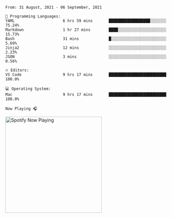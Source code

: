 <!--START_SECTION:waka-->
```text
From: 31 August, 2021 - 06 September, 2021

💬 Programming Languages: 
YAML                     6 hrs 59 mins       ██████████████████░░░░░░░   75.24% 
Markdown                 1 hr 27 mins        ████░░░░░░░░░░░░░░░░░░░░░   15.73% 
Bash                     31 mins             █░░░░░░░░░░░░░░░░░░░░░░░░   5.69% 
Jinja2                   12 mins             ░░░░░░░░░░░░░░░░░░░░░░░░░   2.23% 
JSON                     3 mins              ░░░░░░░░░░░░░░░░░░░░░░░░░   0.56%

🔥 Editors: 
VS Code                  9 hrs 17 mins       █████████████████████████   100.0%

💻 Operating System: 
Mac                      9 hrs 17 mins       █████████████████████████   100.0%

```


<!--END_SECTION:waka-->

`Now Playing 🎧`

[<img src="https://spotify-now-playing-cyan-seven.vercel.app/api/spotify-playing" alt="Spotify Now Playing" width="300" />](https://open.spotify.com/user/gregnrobinson-ca)



